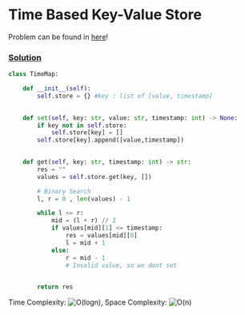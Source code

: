 # Time Based Key-Value Store
Problem can be found in [here](https://leetcode.com/problems/time-based-key-value-store/description/)!

### [Solution](/BinarySearch/981-TimeBasedKeyValueStore/solution.py)

```python
class TimeMap:

    def __init__(self):
        self.store = {} #key : list of [value, timestamp]
        

    def set(self, key: str, value: str, timestamp: int) -> None:
        if key not in self.store: 
            self.store[key] = []
        self.store[key].append([value,timestamp])
        

    def get(self, key: str, timestamp: int) -> str:
        res = ""
        values = self.store.get(key, [])

        # Binary Search
        l, r = 0 , len(values) - 1

        while l <= r:
            mid = (l + r) // 2
            if values[mid][1] <= timestamp:
                res = values[mid][0]
                l = mid + 1
            else:
                r = mid - 1
                # Invalid value, so we dont set
                

        return res
```

Time Complexity: ![O(logn)](<https://latex.codecogs.com/svg.image?\inline&space;O(logn)>), Space Complexity: ![O(n)](<https://latex.codecogs.com/svg.image?\inline&space;O(n)>)


